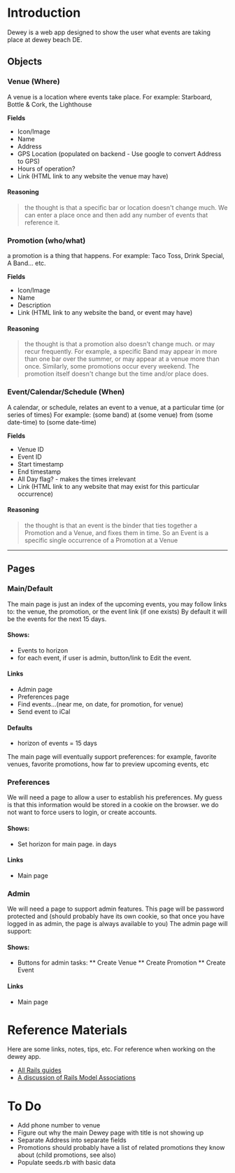 Introduction
============

Dewey is a web app designed to show the user what events are taking place at dewey beach DE.

Objects
-------

### Venue (Where)
A venue is a location where events take place.
For example: Starboard, Bottle & Cork, the Lighthouse

**Fields**

* Icon/Image
* Name
* Address
* GPS Location (populated on backend - Use google to convert Address to GPS)
* Hours of operation?
* Link (HTML link to any website the venue may have)

#### Reasoning
> the thought is that a specific bar or location doesn't change much. We can enter a place once and then
add any number of events that reference it.

### Promotion (who/what)
a promotion is a thing that happens.
For example: Taco Toss, Drink Special, A Band... etc.

**Fields**

* Icon/Image
* Name
* Description
* Link (HTML link to any website the band, or event may have)

#### Reasoning
> the thought is that a promotion also doesn't change much. or may recur frequently. For example, a specific Band may appear in more than one bar over the summer,
or may appear at a venue more than once. Similarly, some promotions occur every weekend. The promotion itself doesn't change but the time and/or place does.

### Event/Calendar/Schedule (When)
A calendar, or schedule, relates an event to a venue, at a particular time (or series of times)
For example: (some band) at (some venue) from (some date-time) to (some date-time)

**Fields**

* Venue ID
* Event ID
* Start timestamp
* End timestamp
* All Day flag? - makes the times irrelevant
* Link (HTML link to any website that may exist for this particular occurrence)

#### Reasoning
> the thought is that an event is the binder that ties together a Promotion and a Venue, and fixes them in time. 
So an Event is a specific single occurrence of a Promotion at a Venue 

---

Pages
-----

### Main/Default
The main page is just an index of the upcoming events, you may follow links to: the venue, the promotion, or the event link (if one exists)
By default it will be the events for the next 15 days.

#### Shows:
* Events to horizon
* for each event, if user is admin, button/link to Edit the event.

#### Links
* Admin page
* Preferences page
* Find events...(near me, on date, for promotion, for venue)
* Send event to iCal

#### Defaults
* horizon of events = 15 days

The main page will eventually support preferences: for example, favorite venues, favorite promotions, how far to preview upcoming events, etc

### Preferences
We will need a page to allow a user to establish his preferences. My guess is that this information would be stored in a cookie on the browser.
we do not want to force users to login, or create accounts.

#### Shows:
* Set horizon for main page. in days

#### Links
* Main page

### Admin
We will need a page to support admin features. This page will be password protected and (should probably have its own cookie, 
so that once you have logged in as admin, the page is always available to you)
The admin page will support:

#### Shows:
* Buttons for admin tasks:
** Create Venue
** Create Promotion
** Create Event

#### Links
* Main page

Reference Materials
===================

Here are some links, notes, tips, etc. For reference when working on the dewey app.

* [All Rails guides](http://guides.rubyonrails.org/index.html)
* [A discussion of Rails Model Associations](http://guides.rubyonrails.org/association_basics.html)

To Do
=====
* Add phone number to venue
* Figure out why the main Dewey page with title is not showing up
* Separate Address into separate fields
* Promotions should probably have a list of related promotions they know about (child promotions, see also)
* Populate seeds.rb with basic data

